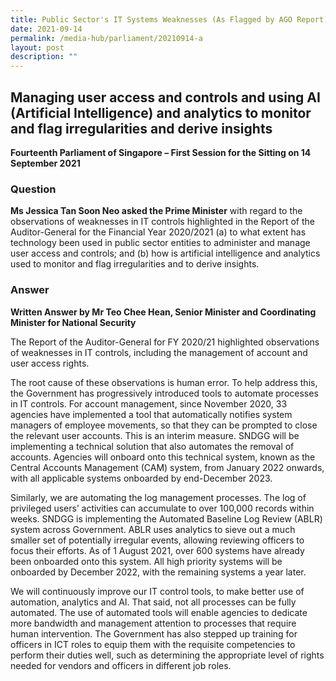 ```yaml
---
title: Public Sector's IT Systems Weaknesses (As Flagged by AGO Report)
date: 2021-09-14
permalink: /media-hub/parliament/20210914-a
layout: post
description: ""
---
```


## Managing user access and controls and using AI (Artificial Intelligence) and analytics to monitor and flag irregularities and derive insights

**Fourteenth Parliament of Singapore – First Session for the Sitting on 14 September 2021**

### Question

**Ms Jessica Tan Soon Neo asked the Prime Minister** with regard to the observations of weaknesses in IT controls highlighted in the Report of the Auditor-General for the Financial Year 2020/2021 (a) to what extent has technology been used in public sector entities to administer and manage user access and controls; and (b) how is artificial intelligence and analytics used to monitor and flag irregularities and to derive insights.

### Answer

**Written Answer by Mr Teo Chee Hean, Senior Minister and Coordinating Minister for National Security**

The Report of the Auditor-General for FY 2020/21 highlighted observations of weaknesses in IT controls, including the management of account and user access rights.

The root cause of these observations is human error. To help address this, the Government has progressively introduced tools to automate processes in IT controls. For account management, since November 2020, 33 agencies have implemented a tool that automatically notifies system managers of employee movements, so that they can be prompted to close the relevant user accounts. This is an interim measure. SNDGG will be implementing a technical solution that also automates the removal of accounts. Agencies will onboard onto this technical system, known as the Central Accounts Management (CAM) system, from January 2022 onwards, with all applicable systems onboarded by end-December 2023.

Similarly, we are automating the log management processes. The log of privileged users’ activities can accumulate to over 100,000 records within weeks. SNDGG is implementing the Automated Baseline Log Review (ABLR) system across Government. ABLR uses analytics to sieve out a much smaller set of potentially irregular events, allowing reviewing officers to focus their efforts. As of 1 August 2021, over 600 systems have already been onboarded onto this system. All high priority systems will be onboarded by December 2022, with the remaining systems a year later.

We will continuously improve our IT control tools, to make better use of automation, analytics and AI. That said, not all processes can be fully automated. The use of automated tools will enable agencies to dedicate more bandwidth and management attention to processes that require human intervention. The Government has also stepped up training for officers in ICT roles to equip them with the requisite competencies to perform their duties well, such as determining the appropriate level of rights needed for vendors and officers in different job roles.